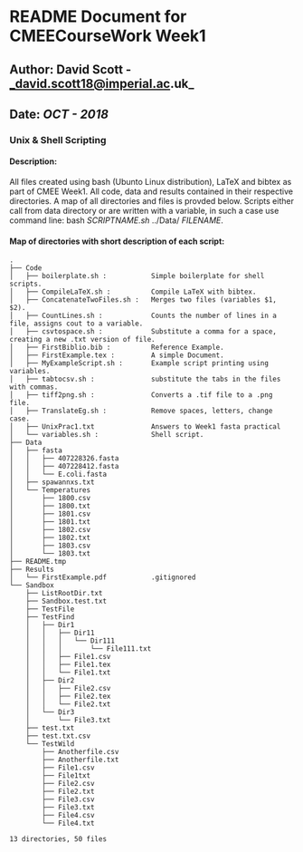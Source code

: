 # README Document for CMEECourseWork Week1
## Author: David Scott - _david.scott18@imperial.ac.uk_
## Date: _OCT - 2018_

### Unix & Shell Scripting

#### Description: 
All files created using bash (Ubunto Linux distribution), LaTeX and bibtex as part of CMEE Week1. All code, data and results contained in their respective directories. A map of all directories and files is provded below. Scripts either call from data directory or are written with a variable, in such a case use command line: bash _SCRIPTNAME.sh_ ../Data/ _FILENAME_.

#### Map of directories with short description of each script:
```
.
├── Code
│   ├── boilerplate.sh :           Simple boilerplate for shell scripts.
│   ├── CompileLaTeX.sh :          Compile LaTeX with bibtex.
│   ├── ConcatenateTwoFiles.sh :   Merges two files (variables $1, $2).
│   ├── CountLines.sh :            Counts the number of lines in a file, assigns cout to a variable.
│   ├── csvtospace.sh :            Substitute a comma for a space, creating a new .txt version of file. 
│   ├── FirstBiblio.bib :          Reference Example.
│   ├── FirstExample.tex :         A simple Document.
│   ├── MyExampleScript.sh :       Example script printing using variables.
│   ├── tabtocsv.sh :              substitute the tabs in the files with commas.
│   ├── tiff2png.sh :              Converts a .tif file to a .png file.
│   ├── TranslateEg.sh :           Remove spaces, letters, change case.
│   ├── UnixPrac1.txt              Answers to Week1 fasta practical 
│   └── variables.sh :             Shell script. 
├── Data
│   ├── fasta
│   │   ├── 407228326.fasta
│   │   ├── 407228412.fasta
│   │   └── E.coli.fasta
│   ├── spawannxs.txt
│   └── Temperatures
│       ├── 1800.csv
│       ├── 1800.txt
│       ├── 1801.csv
│       ├── 1801.txt
│       ├── 1802.csv
│       ├── 1802.txt
│       ├── 1803.csv
│       └── 1803.txt
├── README.tmp                    
├── Results
│   └── FirstExample.pdf           .gitignored
└── Sandbox
    ├── ListRootDir.txt
    ├── Sandbox.test.txt
    ├── TestFile
    ├── TestFind
    │   ├── Dir1
    │   │   ├── Dir11
    │   │   │   └── Dir111
    │   │   │       └── File111.txt
    │   │   ├── File1.csv
    │   │   ├── File1.tex
    │   │   └── File1.txt
    │   ├── Dir2
    │   │   ├── File2.csv
    │   │   ├── File2.tex
    │   │   └── File2.txt
    │   └── Dir3
    │       └── File3.txt
    ├── test.txt
    ├── test.txt.csv
    └── TestWild
        ├── Anotherfile.csv
        ├── Anotherfile.txt
        ├── File1.csv
        ├── File1txt
        ├── File2.csv
        ├── File2.txt
        ├── File3.csv
        ├── File3.txt
        ├── File4.csv
        └── File4.txt

13 directories, 50 files

```
